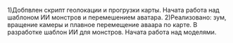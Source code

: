 1)Добпвлен скрипт геолокации и прогрузки карты. Начата работа над шаблоном ИИ монстров и перемешением аватара.
2)Реализовано: зум, вращение камеры и плавное перемещение аваара по карте. В разработке шаблон ИИ для монстров. Начата работа над моделями.

